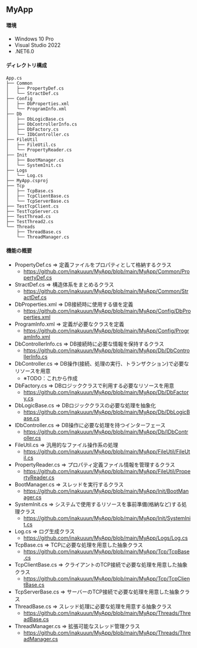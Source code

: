 ## MyApp
#### 環境
- Windows 10 Pro
- Visual Studio 2022
- .NET6.0
#### ディレクトリ構成
```
App.cs
├── Common
│   ├── PropertyDef.cs
│   └── StractDef.cs
├── Config
│   ├── DbProperties.xml
│   └── ProgramInfo.xml
├── Db
│   ├── DbLogicBase.cs
│   ├── DbControllerInfo.cs
│   ├── DbFactory.cs
│   └── IDbController.cs
├── FileUtil
│   ├── FileUtil.cs
│   └── PropertyReader.cs
├── Init
│   ├── BootManager.cs
│   └── SystemInit.cs
├── Logs
│   └── Log.cs
├── MyApp.csproj
├── Tcp
│   ├── TcpBase.cs
│   ├── TcpClientBase.cs
│   └── TcpServerBase.cs
├── TestTcpClient.cs
├── TestTcpServer.cs
├── TestThread.cs
├── TestThread2.cs
└── Threads
    ├── ThreadBase.cs
    └── ThreadManager.cs
```

#### 機能の概要
- PropertyDef.cs => 定義ファイルをプロパティとして格納するクラス
  - https://github.com/inakuuun/MyApp/blob/main/MyApp/Common/PropertyDef.cs
- StractDef.cs => 構造体系をまとめるクラス
  - https://github.com/inakuuun/MyApp/blob/main/MyApp/Common/StractDef.cs
- DbProperties.xml => DB接続時に使用する値を定義
  - https://github.com/inakuuun/MyApp/blob/main/MyApp/Config/DbProperties.xml
- ProgramInfo.xml => 定義が必要なクラスを定義
  - https://github.com/inakuuun/MyApp/blob/main/MyApp/Config/ProgramInfo.xml
- DbControllerInfo.cs => DB接続時に必要な情報を保持するクラス
  - https://github.com/inakuuun/MyApp/blob/main/MyApp/Db/DbControllerInfo.cs
- DbController.cs => DB操作(接続、処理の実行、トランザクション)で必要なリソースを用意
  - ※TODO：これから作成
- DbFactory.cs => DBロジッククラスで利用する必要なリソースを用意
  - https://github.com/inakuuun/MyApp/blob/main/MyApp/Db/DbFactory.cs
- DbLogicBase.cs => DBロジッククラスの必要な処理を抽象化
  - https://github.com/inakuuun/MyApp/blob/main/MyApp/Db/DbLogicBase.cs
- IDbController.cs => DB操作に必要な処理を持つインターフェース
  - https://github.com/inakuuun/MyApp/blob/main/MyApp/Db/IDbController.cs
- FileUtil.cs => 汎用的なファイル操作系の処理
  - https://github.com/inakuuun/MyApp/blob/main/MyApp/FileUtil/FileUtil.cs
- PropertyReader.cs => プロパティ定義ファイル情報を管理するクラス
  - https://github.com/inakuuun/MyApp/blob/main/MyApp/FileUtil/PropertyReader.cs
- BootManager.cs => スレッドを実行するクラス
  - https://github.com/inakuuun/MyApp/blob/main/MyApp/Init/BootManager.cs
- SystemInit.cs => システムで使用するリソースを事前準備(格納など)する処理クラス
  - https://github.com/inakuuun/MyApp/blob/main/MyApp/Init/SystemInit.cs
- Log.cs => ログ生成クラス
  - https://github.com/inakuuun/MyApp/blob/main/MyApp/Logs/Log.cs
- TcpBase.cs => TCPに必要な処理を用意した抽象クラス
  - https://github.com/inakuuun/MyApp/blob/main/MyApp/Tcp/TcpBase.cs
- TcpClientBase.cs => クライアントのTCP接続で必要な処理を用意した抽象クラス
  - https://github.com/inakuuun/MyApp/blob/main/MyApp/Tcp/TcpClientBase.cs
- TcpServerBase.cs => サーバーのTCP接続で必要な処理を用意した抽象クラス
- ThreadBase.cs => スレッド処理に必要な処理を用意する抽象クラス
  - https://github.com/inakuuun/MyApp/blob/main/MyApp/Threads/ThreadBase.cs
- ThreadManager.cs => 拡張可能なスレッド管理クラス
  - https://github.com/inakuuun/MyApp/blob/main/MyApp/Threads/ThreadManager.cs
